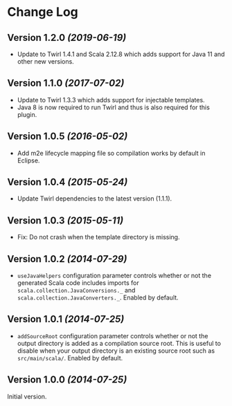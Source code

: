 Change Log
==========

Version 1.2.0 *(2019-06-19)*
----------------------------

 * Update to Twirl 1.4.1 and Scala 2.12.8 which adds support for Java 11 and other new versions.


Version 1.1.0 *(2017-07-02)*
----------------------------

 * Update to Twirl 1.3.3 which adds support for injectable templates.
 * Java 8 is now required to run Twirl and thus is also required for this plugin.


Version 1.0.5 *(2016-05-02)*
----------------------------

 * Add m2e lifecycle mapping file so compilation works by default in Eclipse.


Version 1.0.4 *(2015-05-24)*
----------------------------

 * Update Twirl dependencies to the latest version (1.1.1).


Version 1.0.3 *(2015-05-11)*
----------------------------

 * Fix: Do not crash when the template directory is missing.


Version 1.0.2 *(2014-07-29)*
----------------------------

 * `useJavaHelpers` configuration parameter controls whether or not the generated Scala code
   includes imports for `scala.collection.JavaConversions._` and
   `scala.collection.JavaConverters._`. Enabled by default.


Version 1.0.1 *(2014-07-25)*
----------------------------

 * `addSourceRoot` configuration parameter controls whether or not the output directory is added
   as a compilation source root. This is useful to disable when your output directory is an
   existing source root such as `src/main/scala/`. Enabled by default.


Version 1.0.0 *(2014-07-25)*
----------------------------

Initial version.
